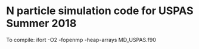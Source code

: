# N particle simulation code for USPAS Summer 2018

To compile:
ifort -O2 -fopenmp -heap-arrays MD_USPAS.f90
